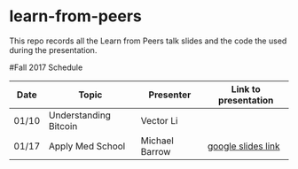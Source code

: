 learn-from-peers
================

This repo records all the Learn from Peers talk slides and the code the used during the presentation.

#Fall 2017 Schedule

Date  |     Topic     | Presenter | Link to presentation
----  | ------------- | --------- | --------------------
01/10 | Understanding Bitcoin | Vector Li |
01/17 | Apply Med School | Michael Barrow | [google slides link](https://docs.google.com/presentation/d/1PJ7VKsQ14FZJu2Pcoro5Vxoha2P033ZDKeYk-xOtV-U/edit?usp=sharing) 

